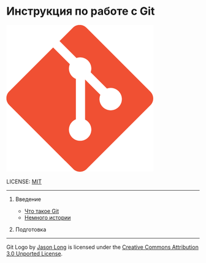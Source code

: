 # Инструкция по работе с Git

![Gitlogo](./assets/Git-Icon-1788C.png)

LICENSE: [MIT](./license.md)

---

1. Введение
   * [Что такое Git](./Introduction/main_info.md)
   * [Немного истории](./Introduction/history.md)

2. Подготовка

---

Git Logo by [Jason Long](https://twitter.com/jasonlong) is licensed under the [Creative Commons Attribution 3.0 Unported License](https://creativecommons.org/licenses/by/3.0/).
